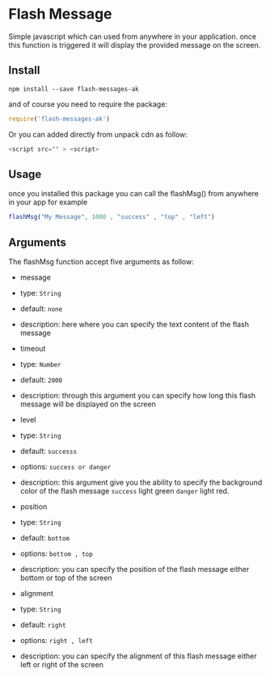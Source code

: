 # Flash Message

Simple javascript which can used from anywhere in your application. once this function is triggered it will display the provided message on the screen.


## Install

`npm install --save flash-messages-ak`

and of course you need to require the package: 

```javascript
require('flash-messages-ak')
```

Or you can added directly from unpack cdn as follow: 

```javascript
<script src="" > <script>

```

## Usage

once you installed this package you can call the flashMsg() from anywhere in your app for example

```javascript
flashMsg("My Message", 1000 , "success" , "top" , "left")
```


## Arguments


The flashMsg function accept five arguments as follow: 

-  message 
  - type: `String`
  - default: `none`
  - description: here where you can specify the text content of the flash message

- timeout
 - type: `Number`
 - default: `2000`
 - description: through this argument you can specify how long this flash message will be displayed on the screen


 - level
  - type: `String`
  - default: `successs`
  - options: `success or danger`
  - description: this argument give you the ability to specify the background color of the flash message `success` light green `danger` light red.

- position
 - type: `String`
 - default: `bottom`
 - options: `bottom , top`
 - description: you can specify the position of the flash message either bottom or top of the screen
 

- alignment
 - type: `String`
 - default: `right`
 - options: `right , left`
 - description: you can specify the alignment of this flash message either left or right of the screen

